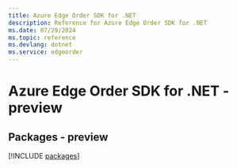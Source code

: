 ```yaml
---
title: Azure Edge Order SDK for .NET
description: Reference for Azure Edge Order SDK for .NET
ms.date: 07/29/2024
ms.topic: reference
ms.devlang: dotnet
ms.service: edgeorder
---
```

# Azure Edge Order SDK for .NET - preview
## Packages - preview
[!INCLUDE [packages](edge-order-index.md)]